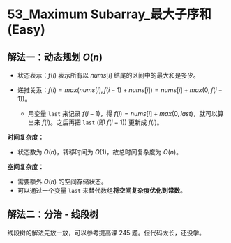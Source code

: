 # 53_Maximum Subarray_最大子序和 (Easy)

## 解法一：动态规划 $O(n)$

- 状态表示：$f(i)$ 表示所有以 $nums[i]$ 结尾的区间中的最大和是多少。

- 递推关系：$f(i) = max(nums[i], f(i-1) + nums[i]) = nums[i] + max(0, f(i-1))$。

  - 用变量 `last` 来记录 $f(i-1)$，得 $f(i) = nums[i] + max(0, last)$，就可以算出来 $f(i)$。之后再把 `last` (即 $f(i-1)$) 更新成 $f(i)$。

**时间复杂度：**

- 状态数为 $O(n)$，转移时间为 $O(1)$，故总时间复杂度为 $O(n)$。

**空间复杂度：**

- 需要额外 $O(n)$ 的空间存储状态。
- 可以通过一个变量 `last` 来替代数组**将空间复杂度优化到常数**。

## 解法二：分治 - 线段树

线段树的解法先放一放，可以参考提高课 245 题。但代码太长，还没学。
